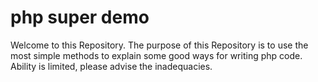 # php super demo
Welcome to this Repository.
The purpose of this Repository is to use the most simple methods to explain some good ways for writing php code.
Ability is limited, please advise the inadequacies.
